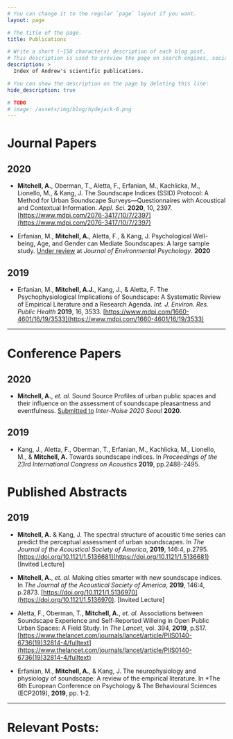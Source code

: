 ```yaml
---
# You can change it to the regular `page` layout if you want.
layout: page

# The title of the page.
title: Publications

# Write a short (~150 characters) description of each blog post.
# This description is used to preview the page on search engines, social media, etc.
description: >
  Index of Andrew's scientific publications.

# You can show the description on the page by deleting this line:
hide_description: true

# TODO
# image: /assets/img/blog/hydejack-8.png
---
```


# Journal Papers

## 2020

 * **Mitchell, A.**, Oberman, T., Aletta, F., Erfanian, M., Kachlicka, M., Lionello, M., & Kang, J. The Soundscape Indices (SSID) Protocol: A Method for Urban Soundscape Surveys—Questionnaires with Acoustical and Contextual Information. *Appl. Sci.* **2020**, 10, 2397. [https://www.mdpi.com/2076-3417/10/7/2397](https://www.mdpi.com/2076-3417/10/7/2397)

 * Erfanian, M., **Mitchell, A.**, Aletta, F., & Kang, J. Psychological Well-being, Age, and Gender can Mediate Soundscapes: A large sample study. <ins>Under review</ins> at *Journal of Environmental Psychology*. **2020**

## 2019

* Erfanian, M., **Mitchell, A.J.**, Kang, J., & Aletta, F. The Psychophysiological Implications of Soundscape: A Systematic Review of Empirical Literature and a Research Agenda. *Int. J. Environ. Res. Public Health* **2019**, 16, 3533. [https://www.mdpi.com/1660-4601/16/19/3533](https://www.mdpi.com/1660-4601/16/19/3533)


---

# Conference Papers

## 2020

 * **Mitchell, A.**, *et. al.* Sound Source Profiles of urban public spaces and their influence on the assessment of soundscape pleasantness and eventfulness. <ins>Submitted to</ins> *Inter-Noise 2020 Seoul* **2020**.

## 2019

 * Kang, J., Aletta, F., Oberman, T., Erfanian, M., Kachlicka, M., Lionello, M., & **Mitchell, A.** Towards soundscape indices. In *Proceedings of the 23rd International Congress on Acoustics* **2019**, pp.2488-2495. 

# Published Abstracts

## 2019

 * **Mitchell, A.** & Kang, J. The spectral structure of acoustic time series can predict the perceptual assessment of urban soundscapes. In *The Journal of the Acoustical Society of America*, **2019**, 146:4, p.2795. [https://doi.org/10.1121/1.5136681](https://doi.org/10.1121/1.5136681) [Invited Lecture]

 * **Mitchell, A.**, *et. al.* Making cities smarter with new soundscape indices. In *The Journal of the Acoustical Society of America*, **2019**, 146:4, p.2873. [https://doi.org/10.1121/1.5136970](https://doi.org/10.1121/1.5136970). [Invited Lecture]

 * Aletta, F., Oberman, T., **Mitchell, A.**, *et. al.* Associations between Soundscape Experience and Self-Reported Willeing in Open Public Urban Spaces: A Field Study. In *The Lancet*, vol. 394, **2019**, p.S17. [https://www.thelancet.com/journals/lancet/article/PIIS0140-6736(19)32814-4/fulltext](https://www.thelancet.com/journals/lancet/article/PIIS0140-6736(19)32814-4/fulltext)

 * Erfanian, M., **Mitchell, A.**, & Kang, J. The neurophysiology and physiology of soundscape: A review of the empirical literature. In *The 6th European Conference on Psychology & The Behavioural Sciences (ECP2019), **2019**, pp. 1-2. 

---

# Relevant Posts:
